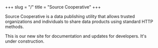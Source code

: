 +++
slug = "/"
title = "Source Cooperative"
+++

Source Cooperative is a data publishing utility that allows trusted organizations and individuals to share data products using standard HTTP methods.

This is our new site for documentation and updates for developers. It's under construction.